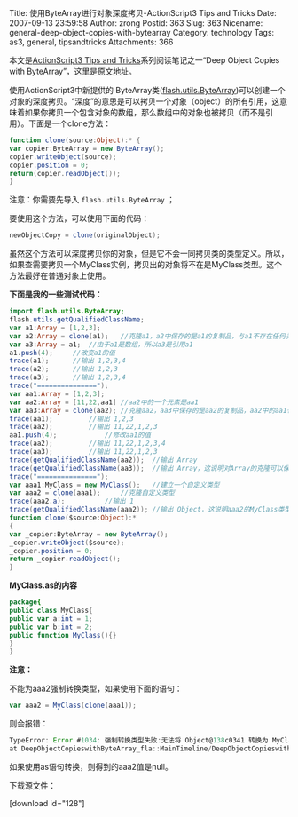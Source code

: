 Title: 使用ByteArray进行对象深度拷贝-ActionScript3 Tips and Tricks
Date: 2007-09-13 23:59:58
Author: zrong
Postid: 363
Slug: 363
Nicename: general-deep-object-copies-with-bytearray
Category: technology
Tags: as3, general, tipsandtricks
Attachments: 366

本文是[ActionScript3 Tips and Tricks](http://www.kirupa.com/forum/showthread.php?t=223798)系列阅读笔记之一“Deep Object Copies with ByteArray”，这里是[原文地址](http://www.kirupa.com/forum/showthread.php?p=1897368#post1897368)。

使用ActionScript3中新提供的 ByteArray类([flash.utils.ByteArray](http://livedocs.macromedia.com/flex/2/langref/flash/utils/ByteArray.html))可以创建一个对象的深度拷贝。“深度”的意思是可以拷贝一个对象（object）的所有引用，这意味着如果你拷贝一个包含对象的数组，那么数组中的对象也被拷贝（而不是引用）。下面是一个clone方法：

``` ActionScript
function clone(source:Object):* {
var copier:ByteArray = new ByteArray();
copier.writeObject(source);
copier.position = 0;
return(copier.readObject());
}
```

注意：你需要先导入 `flash.utils.ByteArray` ；

要使用这个方法，可以使用下面的代码：

``` ActionScript
newObjectCopy = clone(originalObject);
```

虽然这个方法可以深度拷贝你的对象，但是它不会一同拷贝类的类型定义。所以，如果查需要拷贝一个MyClass实例，拷贝出的对象将不在是MyClass类型。这个方法最好在普通对象上使用。<!--more-->

**下面是我的一些测试代码：**

``` ActionScript
import flash.utils.ByteArray;
flash.utils.getQualifiedClassName;
var a1:Array = [1,2,3];
var a2:Array = clone(a1);   //克隆a1，a2中保存的是a1的复制品，与a1不存在任何关系了
var a3:Array = a1;  //由于a1是数组，所以a3是引用a1
a1.push(4);     //改变a1的值
trace(a1);      //输出 1,2,3,4
trace(a2);      //输出 1,2,3
trace(a3);      //输出 1,2,3,4
trace("===============");
var aa1:Array = [1,2,3];
var aa2:Array = [11,22,aa1] //aa2中的一个元素是aa1
var aa3:Array = clone(aa2); //克隆aa2，aa3中保存的是aa2的复制品，aa2中的aa1也是复制品
trace(aa1);         //输出 1,2,3
trace(aa2);         //输出 11,22,1,2,3
aa1.push(4);            //修改aa1的值
trace(aa2);         //输出 11,22,1,2,3,4
trace(aa3);         //输出 11,22,1,2,3
trace(getQualifiedClassName(aa2));  //输出 Array
trace(getQualifiedClassName(aa3));  //输出 Array，这说明对Array的克隆可以保持克隆结果的Array类型不变
trace("===============");
var aaa1:MyClass = new MyClass();   //建立一个自定义类型
var aaa2 = clone(aaa1);     //克隆自定义类型
trace(aaa2.a);          //输出 1
trace(getQualifiedClassName(aaa2)); //输出 Object，这说明aaa2的MyClass类型丢失了
function clone($source:Object):*
{
var _copier:ByteArray = new ByteArray();
_copier.writeObject($source);
_copier.position = 0;
return _copier.readObject();
}
```

**MyClass.as的内容**

``` ActionScript
package{
public class MyClass{
public var a:int = 1;
public var b:int = 2;
public function MyClass(){}
}
}
```

**注意：**

不能为aaa2强制转换类型，如果使用下面的语句：

``` ActionScript
var aaa2 = MyClass(clone(aaa1));
```

则会报错：

``` ActionScript
TypeError: Error #1034: 强制转换类型失败:无法将 Object@138c0341 转换为 MyClass。
at DeepObjectCopieswithByteArray_fla::MainTimeline/DeepObjectCopieswithByteArray_fla::frame1()
```

如果使用as语句转换，则得到的aaa2值是null。

下载源文件：

[download id="128"]
